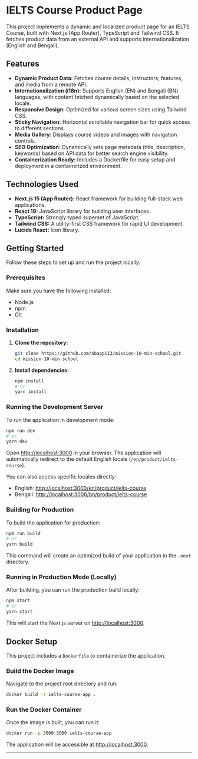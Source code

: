 # IELTS Course Product Page

This project implements a dynamic and localized product page for an IELTS Course, built with Next.js (App Router), TypeScript and Tailwind CSS. It fetches product data from an external API and supports internationalization (English and Bengali).

## Features

*   **Dynamic Product Data:** Fetches course details, instructors, features, and media from a remote API.
*   **Internationalization (i18n):** Supports English (EN) and Bengali (BN) languages, with content fetched dynamically based on the selected locale.
*   **Responsive Design:** Optimized for various screen sizes using Tailwind CSS.
*   **Sticky Navigation:** Horizontal scrollable navigation bar for quick access to different sections.
*   **Media Gallery:** Displays course videos and images with navigation controls.
*   **SEO Optimization:** Dynamically sets page metadata (title, description, keywords) based on API data for better search engine visibility.
*   **Containerization Ready:** Includes a Dockerfile for easy setup and deployment in a containerized environment.

## Technologies Used

*   **Next.js 15 (App Router):** React framework for building full-stack web applications.
*   **React 19:** JavaScript library for building user interfaces.
*   **TypeScript:** Strongly typed superset of JavaScript.
*   **Tailwind CSS:** A utility-first CSS framework for rapid UI development.
*   **Lucide React:** Icon library.

## Getting Started

Follow these steps to set up and run the project locally.

### Prerequisites

Make sure you have the following installed:

*   Node.js 
*   npm 
*   Git

### Installation

1.  **Clone the repository:**
    ```bash
    git clone https://github.com/nbappi13/mission-10-min-school.git 
    cd mission-10-min-school
    ```

2.  **Install dependencies:**
    ```bash
    npm install
    # or
    yarn install
    ```

### Running the Development Server

To run the application in development mode:

```bash
npm run dev
# or
yarn dev
```

Open [http://localhost:3000](http://localhost:3000) in your browser. The application will automatically redirect to the default English locale (`/en/product/ielts-course`).

You can also access specific locales directly:
*   English: [http://localhost:3000/en/product/ielts-course](http://localhost:3000/en/product/ielts-course)
*   Bengali: [http://localhost:3000/bn/product/ielts-course](http://localhost:3000/bn/product/ielts-course)

### Building for Production

To build the application for production:

```bash
npm run build
# or
yarn build
```

This command will create an optimized build of your application in the `.next` directory.

### Running in Production Mode (Locally)

After building, you can run the production build locally:

```bash
npm start
# or
yarn start
```

This will start the Next.js server on [http://localhost:3000](http://localhost:3000).

## Docker Setup 

This project includes a `Dockerfile` to containerize the application.

### Build the Docker Image

Navigate to the project root directory and run:

```bash
docker build -t ielts-course-app .
```

### Run the Docker Container

Once the image is built, you can run it:

```bash
docker run -p 3000:3000 ielts-course-app
```

The application will be accessible at [http://localhost:3000](http://localhost:3000).

---




